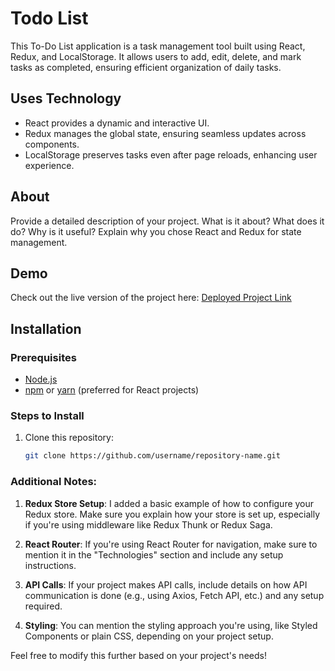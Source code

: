 # Todo List

 This To-Do List application is a task management tool built using React, Redux, and LocalStorage. It allows users to add, edit, delete, and mark tasks as completed, ensuring efficient organization of daily tasks.

## Uses Technology
- React provides a dynamic and interactive UI.
- Redux manages the global state, ensuring seamless updates across components.
- LocalStorage preserves tasks even after page reloads, enhancing user experience.


## About

Provide a detailed description of your project. What is it about? What does it do? Why is it useful? Explain why you chose React and Redux for state management.

## Demo

Check out the live version of the project here: [Deployed Project Link](https://todo-redux-lac-eight.vercel.app/)

## Installation

### Prerequisites

- [Node.js](https://nodejs.org/)
- [npm](https://www.npmjs.com/get-npm) or [yarn](https://yarnpkg.com/) (preferred for React projects)

### Steps to Install

1. Clone this repository:
   ```bash
   git clone https://github.com/username/repository-name.git

   
### Additional Notes:

1. **Redux Store Setup**: I added a basic example of how to configure your Redux store. Make sure you explain how your store is set up, especially if you're using middleware like Redux Thunk or Redux Saga.
   
2. **React Router**: If you're using React Router for navigation, make sure to mention it in the "Technologies" section and include any setup instructions.

3. **API Calls**: If your project makes API calls, include details on how API communication is done (e.g., using Axios, Fetch API, etc.) and any setup required.

4. **Styling**: You can mention the styling approach you're using, like Styled Components or plain CSS, depending on your project setup.

Feel free to modify this further based on your project's needs!

   
